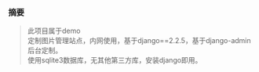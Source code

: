 ### 摘要
> 此项目属于demo  
> 定制图片管理站点，内网使用，基于django==2.2.5，基于django-admin后台定制。  
> 使用sqlite3数据库，无其他第三方库，安装django即用。